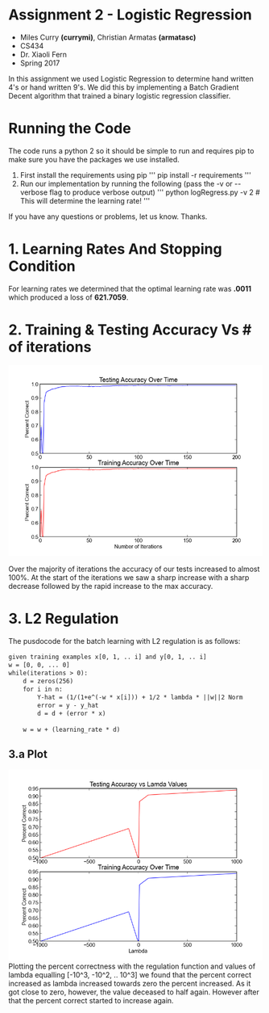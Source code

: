 # Assignment 2 - Logistic Regression
- Miles Curry **(currymi)**, Christian Armatas **(armatasc)**
- CS434
- Dr. Xiaoli Fern
- Spring 2017

In this assignment we used Logistic Regression to determine hand written 4's or
hand written 9's. We did this by implementing a Batch Gradient Decent algorithm
that trained a binary logistic regression classifier.

# Running the Code
The code runs a python 2 so it should be simple to run and requires pip
to make sure you have the packages we use installed.
1. First install the requirements using pip
'''
pip install -r requirements
'''
2. Run our implementation by running the following (pass the -v or --verbose flag to produce verbose output)
'''
python logRegress.py -v 2 # This will determine the learning rate!
'''

If you have any questions or problems, let us know. Thanks.

# 1. Learning Rates And Stopping Condition
For learning rates we determined that the optimal learning rate was **.0011**
which produced a loss of **621.7059**.

# 2. Training & Testing Accuracy Vs # of iterations
![Iteratoin Accuracy](./docs/training_accuracy.png)

Over the majority of iterations the accuracy of our tests increased to almost
100%. At the start of the iterations we saw a sharp increase with a sharp
decrease followed by the rapid increase to the max accuracy.

# 3. L2 Regulation
The pusdocode for the batch learning with L2 regulation is as follows:
```
given training examples x[0, 1, .. i] and y[0, 1, .. i] 
w = [0, 0, ... 0]
while(iterations > 0):
    d = zeros(256)
    for i in n:
        Y-hat = (1/(1+e^(-w * x[i])) + 1/2 * lambda * ||w||2 Norm
        error = y - y_hat
        d = d + (error * x)

    w = w + (learning_rate * d)
```

## 3.a Plot
![Lambda Accuracy](./docs/lambda_accuracy.png)
Plotting the percent correctness with the regulation function and values of
lambda equalling [-10^3, -10^2, .. 10^3] we found that the percent correct
increased as lambda increased towards zero the percent increased. As it got
close to zero, however, the value deceased to half again. However after that the
percent correct started to increase again.
